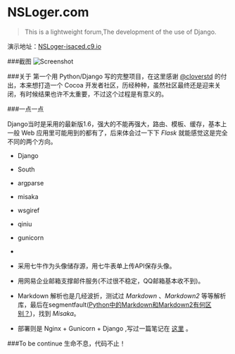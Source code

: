 NSLoger.com
=======

> This is a lightweight forum,The development of the use of Django.

演示地址：[NSLoger-isaced.c9.io](http://nsloger-isaced.c9.io)

###截图
![Screenshot](https://raw.githubusercontent.com/isaced/NSLoger/master/Screenshot.jpg)

###关于
第一个用 Python/Django 写的完整项目，在这里感谢 [@cloverstd](https://github.com/cloverstd) 的付出，本来想打造一个 Cocoa 开发者社区，历经种种，虽然社区最终还是迎来关闭，有时候结果也许不太重要，不过这个过程是有意义的。

###一点一点

Django当时是采用的最新版1.6，强大的不能再强大，路由、模板、缓存，基本上一般 Web 应用里可能用到的都有了，后来体会过一下下 *Flask* 就能感觉这是完全不同的两个方向。

- Django
- South
- argparse
- misaka
- wsgiref
- qiniu
- gunicorn

-

- 采用七牛作为头像储存源，用七牛表单上传API保存头像。
- 用网易企业邮箱支撑邮件服务(不过很不稳定，QQ邮箱基本收不到)。
- Markdown 解析也是几经波折，测试过 *Markdown* 、*Markdown2* 等等解析库，最后在segmentfault([Python中的Markdown和Markdown2有何区别？](http://segmentfault.com/q/1010000000424159))，找到 *Misaka*。
- 部署则是 Nginx + Gunicorn + Django ,写过一篇笔记在 [这里](http://www.isaced.com/post-248.html) 。

###To be continue
生命不息，代码不止！
